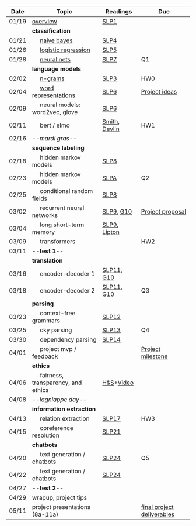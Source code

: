 | Date  | Topic                                 | Readings                      | Due           | 
| ----- |---------------------------------------|-------------------------------|---------------|
| 01/19 | [overview](https://nbviewer.jupyter.org/github/tulane-cmps6730/main/blob/main/lec/overview/overview.ipynb?flush_cache=True)                              | [SLP1](read/slp1.pdf) |               |
| | **classification** |
| 01/21 | &nbsp;&nbsp;&nbsp;&nbsp; [naive bayes](https://nbviewer.jupyter.org/github/tulane-cmps6730/main/blob/main/lec/classify/bayes.ipynb?flush_cache=True)                           | [SLP4](read/slp4.pdf)
| 01/26 | &nbsp;&nbsp;&nbsp;&nbsp; [logistic regression](https://nbviewer.jupyter.org/github/tulane-cmps6730/main/blob/main/lec/classify/logistic.ipynb?flush_cache=True)                   | [SLP5](read/slp5.pdf)
| 01/28 | &nbsp;&nbsp;&nbsp;&nbsp; [neural nets](https://nbviewer.jupyter.org/github/tulane-cmps6730/main/blob/main/lec/classify/neural.ipynb?flush_cache=True)                           | [SLP7](read/slp7.pdf)                              | Q1
| | **language models** |
| 02/02 | &nbsp;&nbsp;&nbsp;&nbsp; [n-grams](https://nbviewer.jupyter.org/github/tulane-cmps6730/main/blob/main/lec/language_models/ngrams.ipynb?flush_cache=True)                               | [SLP3](read/slp3.pdf)                             | HW0
| 02/04 | &nbsp;&nbsp;&nbsp;&nbsp; [word representations](https://nbviewer.jupyter.org/github/tulane-cmps6730/main/blob/main/lec/language_models/word_rep.ipynb?flush_cache=True)                   | [SLP6](read/slp6.pdf)                             | [Project ideas](https://tulane.instructure.com/courses/2232081/discussion_topics/13155237)
| 02/09 | &nbsp;&nbsp;&nbsp;&nbsp; neural models: word2vec, glove        | [SLP6](read/slp6.pdf)                             |
| 02/11 | &nbsp;&nbsp;&nbsp;&nbsp; bert / elmo                           | [Smith](https://arxiv.org/pdf/1902.06006.pdf), [Devlin](https://arxiv.org/pdf/1810.04805.pdf) |  HW1
| 02/16 | --*mardi gras*--
| | **sequence labeling** |
| 02/18 | &nbsp;&nbsp;&nbsp;&nbsp; hidden markov models                  | [SLP8](read/slp8.pdf)
| 02/23 | &nbsp;&nbsp;&nbsp;&nbsp; hidden markov models                  | [SLPA](read/slpA.pdf)   | Q2
| 02/25 | &nbsp;&nbsp;&nbsp;&nbsp; conditional random fields             | [SLP8](read/slp8.pdf)          
| 03/02 | &nbsp;&nbsp;&nbsp;&nbsp; recurrent neural networks             | [SLP9](read/slp9.pdf), [G10](https://www.deeplearningbook.org/contents/rnn.html)     | [Project proposal](https://tulane.instructure.com/courses/2232081/discussion_topics/13155238)
| 03/04 | &nbsp;&nbsp;&nbsp;&nbsp; long short-term memory                | [SLP9](read/slp9.pdf), [Lipton](https://arxiv.org/abs/1506.00019)
| 03/09 | &nbsp;&nbsp;&nbsp;&nbsp; transformers                          |               | HW2 
| 03/11 | --**test 1**--                           |               |
| | **translation** |
| 03/16 | &nbsp;&nbsp;&nbsp;&nbsp; encoder-decoder 1                     | [SLP11](read/slp11.pdf), [G10](https://www.deeplearningbook.org/contents/rnn.html)
| 03/18 | &nbsp;&nbsp;&nbsp;&nbsp; encoder-decoder 2                     | [SLP11](read/slp11.pdf), [G10](https://www.deeplearningbook.org/contents/rnn.html)    | Q3
| | **parsing** |
| 03/23 | &nbsp;&nbsp;&nbsp;&nbsp; context-free grammars                 | [SLP12](read/slp12.pdf)
| 03/25 | &nbsp;&nbsp;&nbsp;&nbsp; cky parsing                           | [SLP13](read/slp13.pdf)         | Q4
| 03/30 | &nbsp;&nbsp;&nbsp;&nbsp; dependency parsing                    | [SLP14](read/slp14.pdf)
| 04/01 | &nbsp;&nbsp;&nbsp;&nbsp; project mvp / feedback                |               | [Project milestone](https://tulane.instructure.com/courses/2232081/discussion_topics/13155239)
| | **ethics** |
| 04/06 | &nbsp;&nbsp;&nbsp;&nbsp;  fairness, transparency, and ethics   | [H&S](https://www.aclweb.org/anthology/P16-2096.pdf)+[Video](https://www.youtube.com/watch?v=fMym_BKWQzk) |
| 04/08 |  --*lagniappe day*--
| | **information extraction** |
| 04/13 | &nbsp;&nbsp;&nbsp;&nbsp; relation extraction                   | [SLP17](read/slp17.pdf)  | HW3 
| 04/15 | &nbsp;&nbsp;&nbsp;&nbsp; coreference resolution                | [SLP21](read/slp21.pdf)
| | **chatbots** |
| 04/20 | &nbsp;&nbsp;&nbsp;&nbsp; text generation / chatbots            | [SLP24](read/slp24.pdf)  | Q5
| 04/22 | &nbsp;&nbsp;&nbsp;&nbsp; text generation / chatbots            | [SLP24](read/slp24.pdf)
| 04/27 | --**test 2**--                            |                |
| 04/29 | wrapup, project tips                  | 
| 05/11 | project presentations (8a-11a)                                          |               | [final project deliverables](https://github.com/tulane-cmps6730/assignments/tree/main/project)
